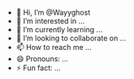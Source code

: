 - 👋 Hi, I’m @Wayyghost
- 👀 I’m interested in ...
- 🌱 I’m currently learning ...
- 💞️ I’m looking to collaborate on ...
- 📫 How to reach me ...
- 😄 Pronouns: ...
- ⚡ Fun fact: ...

<!---
Wayyghost/Wayyghost is a ✨ special ✨ repository because its `README.md` (this file) appears on your GitHub profile.
You can click the Preview link to take a look at your changes.
--->
